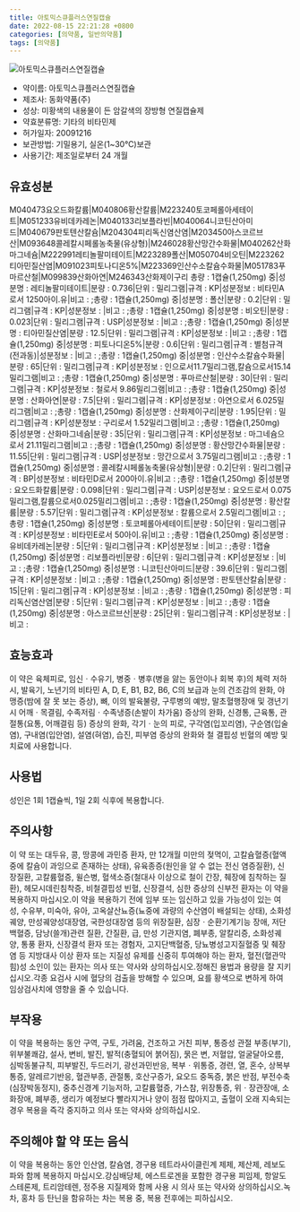 ```yaml
---
title: 아토믹스큐플러스연질캡슐
date: 2022-08-15 22:21:28 +0800
categories: [의약품, 일반의약품]
tags: [의약품]
---
```

![아토믹스큐플러스연질캡슐](https://nedrug.mfds.go.kr/pbp/cmn/itemImageDownload/154661645880000021)

- 약이름: 아토믹스큐플러스연질캡슐
- 제조사: 동화약품(주)
- 성상: 미황색의 내용물이 든 암갈색의 장방형 연질캡슐제
- 약효분류명: 기타의 비타민제
- 허가일자: 20091216
- 보관방법: 기밀용기, 실온(1~30℃)보관
- 사용기간: 제조일로부터 24 개월
## 유효성분
M040473요오드화칼륨|M040806황산칼륨|M223240토코페롤아세테이트|M051233유비데카레논|M040133리보플라빈|M040064니코틴산아미드|M040679판토텐산칼슘|M204304피리독신염산염|M203450아스코르브산|M093648콜레칼시페롤농축물(유상형)|M246028황산망간수화물|M040262산화마그네슘|M222991레티놀팔미테이트|M223289폴산|M050704비오틴|M223262티아민질산염|M091023피토나디온5%|M223369인산수소칼슘수화물|M051783푸마르산철|M099839산화아연|M246343산화제이구리
총량 : 1캡슐(1,250mg) 중|성분명 : 레티놀팔미테이트|분량 : 0.736|단위 : 밀리그램|규격 : KP|성분정보 : 비타민A로서 1250아이.유|비고 : ;총량 : 1캡슐(1,250mg) 중|성분명 : 폴산|분량 : 0.2|단위 : 밀리그램|규격 : KP|성분정보 : |비고 : ;총량 : 1캡슐(1,250mg) 중|성분명 : 비오틴|분량 : 0.023|단위 : 밀리그램|규격 : USP|성분정보 : |비고 : ;총량 : 1캡슐(1,250mg) 중|성분명 : 티아민질산염|분량 : 12.5|단위 : 밀리그램|규격 : KP|성분정보 : |비고 : ;총량 : 1캡슐(1,250mg) 중|성분명 : 피토나디온5%|분량 : 0.6|단위 : 밀리그램|규격 : 별첨규격(전과동)|성분정보 : |비고 : ;총량 : 1캡슐(1,250mg) 중|성분명 : 인산수소칼슘수화물|분량 : 65|단위 : 밀리그램|규격 : KP|성분정보 : 인으로서11.7밀리그램,칼슘으로서15.14밀리그램|비고 : ;총량 : 1캡슐(1,250mg) 중|성분명 : 푸마르산철|분량 : 30|단위 : 밀리그램|규격 : KP|성분정보 : 철로서 9.86밀리그램|비고 : ;총량 : 1캡슐(1,250mg) 중|성분명 : 산화아연|분량 : 7.5|단위 : 밀리그램|규격 : KP|성분정보 : 아연으로서 6.025밀리그램|비고 : ;총량 : 1캡슐(1,250mg) 중|성분명 : 산화제이구리|분량 : 1.95|단위 : 밀리그램|규격 : KP|성분정보 : 구리로서 1.52밀리그램|비고 : ;총량 : 1캡슐(1,250mg) 중|성분명 : 산화마그네슘|분량 : 35|단위 : 밀리그램|규격 : KP|성분정보 : 마그네슘으로서 21.11밀리그램|비고 : ;총량 : 1캡슐(1,250mg) 중|성분명 : 황산망간수화물|분량 : 11.55|단위 : 밀리그램|규격 : USP|성분정보 : 망간으로서 3.75밀리그램|비고 : ;총량 : 1캡슐(1,250mg) 중|성분명 : 콜레칼시페롤농축물(유상형)|분량 : 0.2|단위 : 밀리그램|규격 : BP|성분정보 : 비타민D로서 200아이.유|비고 : ;총량 : 1캡슐(1,250mg) 중|성분명 : 요오드화칼륨|분량 : 0.098|단위 : 밀리그램|규격 : USP|성분정보 : 요오드로서 0.075밀리그램,칼륨으로서0.025밀리그램|비고 : ;총량 : 1캡슐(1,250mg) 중|성분명 : 황산칼륨|분량 : 5.57|단위 : 밀리그램|규격 : KP|성분정보 : 칼륨으로서 2.5밀리그램|비고 : ;총량 : 1캡슐(1,250mg) 중|성분명 : 토코페롤아세테이트|분량 : 50|단위 : 밀리그램|규격 : KP|성분정보 : 비타민E로서 50아이.유|비고 : ;총량 : 1캡슐(1,250mg) 중|성분명 : 유비데카레논|분량 : 5|단위 : 밀리그램|규격 : KP|성분정보 : |비고 : ;총량 : 1캡슐(1,250mg) 중|성분명 : 리보플라빈|분량 : 6|단위 : 밀리그램|규격 : KP|성분정보 : |비고 : ;총량 : 1캡슐(1,250mg) 중|성분명 : 니코틴산아미드|분량 : 39.6|단위 : 밀리그램|규격 : KP|성분정보 : |비고 : ;총량 : 1캡슐(1,250mg) 중|성분명 : 판토텐산칼슘|분량 : 15|단위 : 밀리그램|규격 : KP|성분정보 : |비고 : ;총량 : 1캡슐(1,250mg) 중|성분명 : 피리독신염산염|분량 : 5|단위 : 밀리그램|규격 : KP|성분정보 : |비고 : ;총량 : 1캡슐(1,250mg) 중|성분명 : 아스코르브산|분량 : 25|단위 : 밀리그램|규격 : KP|성분정보 : |비고 :
## 효능효과
이 약은 육체피로, 임신ㆍ수유기, 병중ㆍ병후(병을 앓는 동안이나 회복 후)의 체력 저하 시, 발육기, 노년기의 비타민 A, D, E, B1, B2, B6, C의 보급과 눈의 건조감의 완화, 야맹증(밤에 잘 못 보는 증상), 뼈, 이의 발육불량, 구루병의 예방, 말초혈행장애 및 갱년기시 어깨ㆍ목결림, 수족저림ㆍ수족냉증(손발이 차가움) 증상의 완화, 신경통, 근육통, 관절통(요통, 어깨결림 등) 증상의 완화, 각기ㆍ눈의 피로, 구각염(입꼬리염), 구순염(입술염), 구내염(입안염), 설염(혀염), 습진, 피부염 증상의 완화와 철 결핍성 빈혈의 예방 및 치료에 사용합니다.
## 사용법
성인은 1회 1캡슐씩, 1일 2회 식후에 복용합니다.
## 주의사항
이 약 또는 대두유, 콩, 땅콩에 과민증 환자, 만 12개월 미만의 젖먹이, 고칼슘혈증(혈액중에 칼슘이 과잉으로 존재하는 상태), 유육종증(원인을 알 수 없는 전신 염증질환), 신장질환, 고칼륨혈증, 윌슨병, 혈색소증(철대사 이상으로 철이 간장, 췌장에 침착하는 질환), 헤모시데린침착증, 비철결핍성 빈혈, 신장결석, 심한 증상의 신부전 환자는 이 약을 복용하지 마십시오.이 약을 복용하기 전에 임부 또는 임신하고 있을 가능성이 있는 여성, 수유부, 미숙아, 유아, 고옥살산뇨증(뇨중에 과량의 수산염이 배설되는 상태), 소화성궤양, 만성궤양성대장염, 국한성대장염 등의 위장질환, 심장ㆍ순환기계기능 장애, 저단백혈증, 담낭(쓸개)관련 질환, 간질환, 급, 만성 기관지염, 폐부종, 알칼리증, 소화성궤양, 통풍 환자, 신장결석 환자 또는 경험자, 고지단백혈증, 당뇨병성고지질혈증 및 췌장염 등 지방대사 이상 환자 또는 지질성 유제를 신중히 투여해야 하는 환자, 혈전(혈관막힘)성 소인이 있는 환자는 의사 또는 약사와 상의하십시오.정해진 용법과 용량을 잘 지키십시오.각종 요검사 시에 혈당의 검출을 방해할 수 있으며, 요를 황색으로 변하게 하여 임상검사치에 영향을 줄 수 있습니다.
## 부작용
이 약을 복용하는 동안 구역, 구토, 가려움, 건조하고 거친 피부, 통증성 관절 부종(부기), 위부불쾌감, 설사, 변비, 발진, 발적(충혈되어 붉어짐), 묽은 변, 저혈압, 얼굴달아오름, 심박동불규칙, 피부발진, 두드러기, 광선과민반응, 복부ㆍ위통증, 경련, 열, 혼수, 상복부 통증, 알레르기반응, 혈관부종, 관절통, 호산구증가, 요오드 중독증, 붉은 반점, 부전수축(심장박동정지), 중추신경계 기능저하, 고칼륨혈증, 가스참, 위장통증, 위ㆍ장관장애, 소화장애, 폐부종, 생리가 예정보다 빨라지거나 양이 점점 많아지고, 출혈이 오래 지속되는 경우 복용을 즉각 중지하고 의사 또는 약사와 상의하십시오.
## 주의해야 할 약 또는 음식
이 약을 복용하는 동안 인산염, 칼슘염, 경구용 테트라사이클린계 제제, 제산제, 레보도파와 함께 복용하지 마십시오.강심배당체, 에스트로겐을 포함한 경구용 피임제, 항알도스테론제, 트리암테렌, 정주용 지질제와 함께 사용 시 의사 또는 약사와 상의하십시오.녹차, 홍차 등 탄닌을 함유하는 차는 복용 중, 복용 전후에는 피하십시오.
